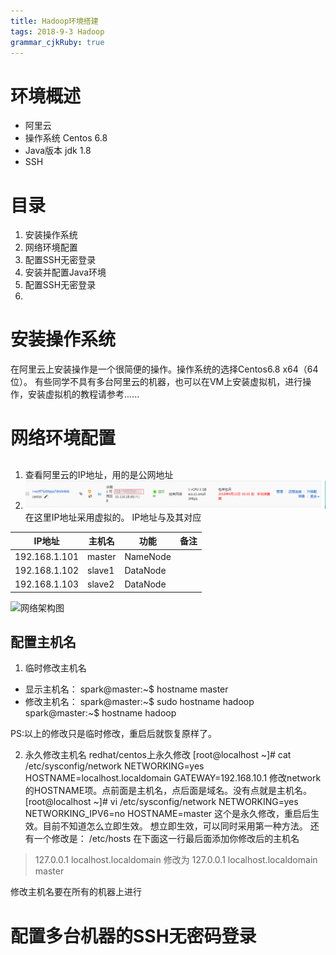 ```yaml
---
title: Hadoop环境搭建   
tags: 2018-9-3 Hadoop
grammar_cjkRuby: true
---
```


# 环境概述
- 阿里云
- 操作系统 Centos  6.8
- Java版本  jdk  1.8
- SSH

# 目录
1. 安装操作系统
2. 网络环境配置
3. 配置SSH无密登录
4.  安装并配置Java环境
5.  配置SSH无密登录
6. 

# 安装操作系统
在阿里云上安装操作是一个很简便的操作。操作系统的选择Centos6.8 x64（64位）。
有些同学不具有多台阿里云的机器，也可以在VM上安装虚拟机，进行操作，安装虚拟机的教程请参考......

# 网络环境配置
## 
1. 查看阿里云的IP地址，用的是公网地址
2. ![阿里云界面][1]
在这里IP地址采用虚拟的。
IP地址与及其对应

|   IP地址  |   主机名  |   功能  |   备注  |
| --- | --- | --- | --- |
|   192.168.1.101  |  master   |  NameNode   |     |
|   192.168.1.102  |  slave1   |   DataNode     |     |
|   192.168.1.103  |  slave2   |   DataNode     |     |

![网络架构图][2]
## 配置主机名
1. 临时修改主机名

- 显示主机名：
spark@master:~$ hostname
master
- 修改主机名：
spark@master:~$ sudo hostname hadoop
spark@master:~$ hostname
hadoop
 
PS:以上的修改只是临时修改，重启后就恢复原样了。

2. 永久修改主机名
redhat/centos上永久修改
[root@localhost ~]# cat /etc/sysconfig/network
NETWORKING=yes
HOSTNAME=localhost.localdomain
GATEWAY=192.168.10.1
修改network的HOSTNAME项。点前面是主机名，点后面是域名。没有点就是主机名。
[root@localhost ~]# vi /etc/sysconfig/network
NETWORKING=yes
NETWORKING_IPV6=no
HOSTNAME=master
这个是永久修改，重启后生效。目前不知道怎么立即生效。
想立即生效，可以同时采用第一种方法。
还有一个修改是：
/etc/hosts
在下面这一行最后面添加你修改后的主机名
> 127.0.0.1   localhost.localdomain
> 修改为 127.0.0.1   localhost.localdomain  master

修改主机名要在所有的机器上进行


# 配置多台机器的SSH无密码登录


  [1]: ./images/1535935139696.jpg
  [2]: ./images/1535937042269.jpg